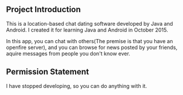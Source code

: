## Project Introduction

This is a location-based chat dating software developed by Java and Android. I created it for learning Java and Android in October 2015.

In this app, you can chat with others(The premise is that you have an openfire server), and you can browse for news posted by your friends, aquire messages from people you don't know ever.

##  Permission Statement

I have stopped developing, so you can do anything with it.
